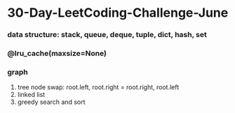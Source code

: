 # 30-Day-LeetCoding-Challenge-June
### data structure: stack, queue, deque, tuple, dict, hash, set
### @lru_cache(maxsize=None)
### graph
1. tree node swap: root.left, root.right = root.right, root.left
2. linked list
3. greedy search and sort
